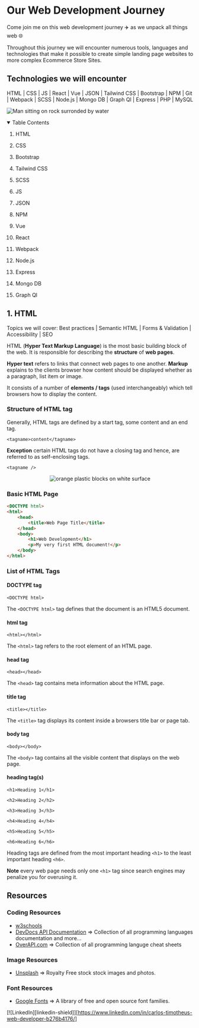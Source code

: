 # Our Web Development Journey

Come join me on this web development journey :airplane: as we unpack all things web :globe_with_meridians:

Throughout this journey we will encounter numerous tools, languages and technologies that make it possible to create simple landing page websites to more complex Ecommerce Store Sites.

## Technologies we will encounter

HTML | CSS | JS | React | Vue | JSON | Tailwind CSS | Bootstrap | NPM | Git | Webpack | SCSS | Node.js | Mongo DB | Graph Ql | Express | PHP | MySQL

![Man sitting on rock surronded by water](https://images.unsplash.com/photo-1526779259212-939e64788e3c?ixlib=rb-1.2.1&ixid=MnwxMjA3fDB8MHxwaG90by1wYWdlfHx8fGVufDB8fHx8&auto=format&fit=crop&w=874&q=80)

<details open>
<summary>Table Contents</summary>

1. HTML


2. CSS


3. Bootstrap


4. Tailwind CSS


5. SCSS


6. JS


7. JSON


8. NPM


9. Vue


10. React


11. Webpack


12. Node.js


13. Express


14. Mongo DB


15. Graph Ql

</details>

## 1. HTML

Topics we will cover: Best practices | Semantic HTML | Forms & Validation | Accessibility | SEO

HTML (**Hyper Text Markup Language**) is the most basic building block of the web. It is responsible for describing the **structure** of **web pages**. 

**Hyper text** refers to links that connect web pages to one another. **Markup** explains to the clients browser how content should be displayed whether as a paragraph, list item or image.

It consists of a number of **elements / tags** (used interchangeably) which tell browsers how to display the content.

### Structure of HTML tag

Generally, HTML tags are defined by a start tag, some content and an end tag.

`<tagname>content</tagname>`

__Exception__ certain HTML tags do not have a closing tag and hence, are referred to as self-enclosing tags.

`<tagname />`

<p align="center">
	<img src="https://images.unsplash.com/photo-1621839673705-6617adf9e890?ixid=MnwxMjA3fDB8MHxzZWFyY2h8M3x8aHRtbHxlbnwwfHwwfHw%3D&ixlib=rb-1.2.1&auto=format&fit=crop&w=500&q=60" alt="orange plastic blocks on white surface" />
</p>

### Basic HTML Page

```html
<DOCTYPE html>
<html>
	<head>
		<title>Web Page Title</title>
	</head>
	<body>
		<h1>Web Development</h1>
		<p>My very first HTML document!</p>
	</body>
</html>
```

### List of HTML Tags

#### DOCTYPE tag

`<DOCTYPE html>`

The `<DOCTYPE html>` tag defines that the document is an HTML5 document.

#### html tag

`<html></html>`

The `<html>` tag refers to the root element of an HTML page.

#### head tag

`<head></head>`

The `<head>` tag contains meta information about the HTML page.

#### title tag

`<title></title>`

The `<title>` tag displays its content inside a browsers title bar or page tab.

#### body tag

`<body></body>`

The `<body>` tag contains all the visible content that displays on the web page.

#### heading tag(s)
`<h1>Heading 1</h1>`

`<h2>Heading 2</h2>`

`<h3>Heading 3</h3>`

`<h4>Heading 4</h4>`

`<h5>Heading 5</h5>`

`<h6>Heading 6</h6>`

Heading tags are defined from the most important heading `<h1>` to the least important heading `<h6>`.

__Note__ every web page needs only one `<h1>` tag since search engines may penalize you for overusing it.


## Resources

### Coding Resources

- [w3schools](https://www.w3schools.com/)
- [DevDocs API Documentation](https://devdocs.io/) => Collection of all programming languages documentation and more...
- [OverAPI.com](https://overapi.com/) => Collection of all programming languge cheat sheets

### Image Resources

- [Unsplash](https://unsplash.com/) => Royalty Free stock stock images and photos.

### Font Resources

- [Google Fonts](https://fonts.google.com/) => A library of free and open source font families.


[![LinkedIn][linkedin-shield]][https://www.linkedin.com/in/carlos-timotheus-web-developer-b276b4176/]
